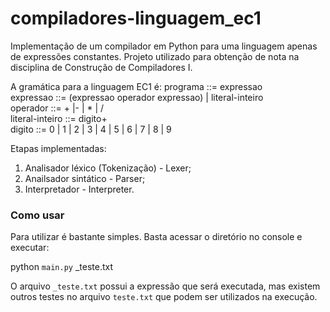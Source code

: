# compiladores-linguagem_ec1
Implementação de um compilador em Python para uma linguagem apenas de expressões constantes. Projeto utilizado para obtenção de nota na disciplina de Construção de Compiladores I. 

 A gramática para a linguagem EC1 é:
 programa ::= expressao <br>
 expressao ::= (expressao operador expressao) | literal-inteiro <br>
 operador ::= + |- | * | / <br>
 literal-inteiro ::= digito+ <br>
 digito ::= 0 | 1 | 2 | 3 | 4 | 5 | 6 | 7 | 8 | 9 <br>

 Etapas implementadas:
 1. Analisador léxico (Tokenização) - Lexer;
 2. Anailsador sintático - Parser;
 3. Interpretador - Interpreter.

### Como usar

Para utilizar é bastante simples. Basta acessar o diretório no console e executar: 

python `main.py` _teste.txt

O arquivo `_teste.txt` possui a expressão que será executada, mas existem outros testes no arquivo `teste.txt` que podem ser utilizados na execução.
